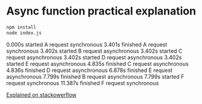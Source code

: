 # Async function practical explanation

```bash
npm install
node index.js
```

0.000s started A request synchronous
3.401s finished A request synchronous
3.402s started B request asynchronous
3.402s started C request asynchronous
3.402s started D request asynchronous
3.402s started E request asynchronous
4.835s finished C request asynchronous
4.836s finished D request asynchronous
6.878s finished E request asynchronous
7.799s finished B request asynchronous
7.799s started F request synchronous
11.387s finished F request synchronous

[Explained on stackowerflow](https://stackoverflow.com/questions/748175/asynchronous-vs-synchronous-execution-what-does-it-really-mean)